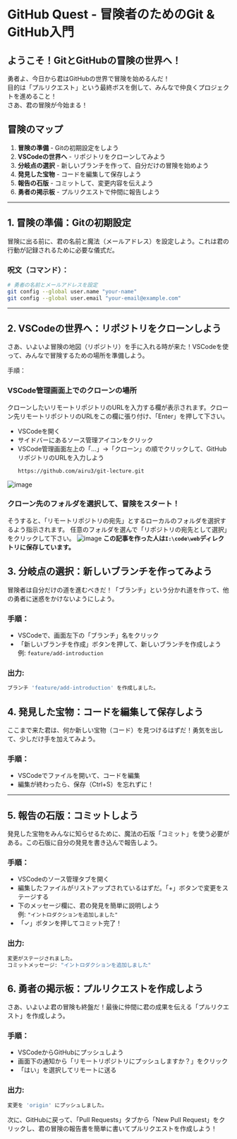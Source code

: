 # GitHub Quest - 冒険者のためのGit & GitHub入門

## ようこそ！GitとGitHubの冒険の世界へ！

勇者よ、今日から君はGitHubの世界で冒険を始めるんだ！  
目的は「プルリクエスト」という最終ボスを倒して、みんなで仲良くプロジェクトを進めること！  
さあ、君の冒険が今始まる！

## 冒険のマップ

1. **冒険の準備** - Gitの初期設定をしよう
2. **VSCodeの世界へ** - リポジトリをクローンしてみよう
3. **分岐点の選択** - 新しいブランチを作って、自分だけの冒険を始めよう
4. **発見した宝物** - コードを編集して保存しよう
5. **報告の石版** - コミットして、変更内容を伝えよう
6. **勇者の掲示板** - プルリクエストで仲間に報告しよう

---

## 1. 冒険の準備：Gitの初期設定

冒険に出る前に、君の名前と魔法（メールアドレス）を設定しよう。これは君の行動が記録されるために必要な儀式だ。

### 呪文（コマンド）：

```bash
# 勇者の名前とメールアドレスを設定
git config --global user.name "your-name"
git config --global user.email "your-email@example.com"
```

---

## 2. VSCodeの世界へ：リポジトリをクローンしよう

さあ、いよいよ冒険の地図（リポジトリ）を手に入れる時が来た！VSCodeを使って、みんなで冒険するための場所を準備しよう。

手順：

### VSCode管理画面上でのクローンの場所
クローンしたいリモートリポジトリのURLを入力する欄が表示されます。クローン先リモートリポジトリのURLをこの欄に張り付け、「Enter」を押して下さい。
- VSCodeを開く
- サイドバーにあるソース管理アイコンをクリック
- VSCode管理画面左上の「…」→「クローン」の順でクリックして、GitHubリポジトリのURLを入力しよう
  ```bash
  https://github.com/airu3/git-lecture.git
  ```
![image](https://github.com/user-attachments/assets/99c5f0d2-a218-4f3b-b928-00ed6197ba3e)

### クローン先のフォルダを選択して、冒険をスタート！
  そうすると、「リモートリポジトリの宛先」とするローカルのフォルダを選択するよう指示されます。
  任意のフォルダを選んで「リポジトリの宛先として選択」をクリックして下さい。
![image](https://github.com/user-attachments/assets/778296f0-47a4-4a2c-8d16-6fd2860e8432)
  **この記事を作った人は`I:\code\web`ディレクトリに保存しています。**
  
## 3. 分岐点の選択：新しいブランチを作ってみよう

冒険者は自分だけの道を進むべきだ！「ブランチ」という分かれ道を作って、他の勇者に迷惑をかけないようにしよう。

### 手順：

- VSCodeで、画面左下の「ブランチ」名をクリック
- 「新しいブランチを作成」ボタンを押して、新しいブランチを作成しよう  
  例: `feature/add-introduction`

### 出力:

```bash
ブランチ 'feature/add-introduction' を作成しました。
```

## 4. 発見した宝物：コードを編集して保存しよう

ここまで来た君は、何か新しい宝物（コード）を見つけるはずだ！勇気を出して、少しだけ手を加えてみよう。

### 手順：

- VSCodeでファイルを開いて、コードを編集
- 編集が終わったら、保存（Ctrl+S）を忘れずに！

---

## 5. 報告の石版：コミットしよう

発見した宝物をみんなに知らせるために、魔法の石版「コミット」を使う必要がある。この石版に自分の発見を書き込んで報告しよう。

### 手順：

- VSCodeのソース管理タブを開く
- 編集したファイルがリストアップされているはずだ。「+」ボタンで変更をステージする
- 下のメッセージ欄に、君の発見を簡単に説明しよう  
  例: `"イントロダクションを追加しました"`
- 「✓」ボタンを押してコミット完了！

### 出力:

```bash
変更がステージされました。
コミットメッセージ: "イントロダクションを追加しました"
```

## 6. 勇者の掲示板：プルリクエストを作成しよう

さあ、いよいよ君の冒険も終盤だ！最後に仲間に君の成果を伝える「プルリクエスト」を作成しよう。

### 手順：

- VSCodeからGitHubにプッシュしよう
- 画面下の通知から「リモートリポジトリにプッシュしますか？」をクリック
- 「はい」を選択してリモートに送る

### 出力:

```bash
変更を 'origin' にプッシュしました。
```

次に、GitHubに戻って、「Pull Requests」タブから「New Pull Request」をクリックし、君の冒険の報告書を簡単に書いてプルリクエストを作成しよう！
